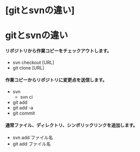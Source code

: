[gitとsvnの違い]=======# gitとsvnの違い#### リポジトリから作業コピーをチェックアウトします。* svn checkout [URL]* git clone [URL]#### 作業コピーからリポジトリに変更点を送信します。* svn  * svn ci* git add  * git add -a * git commit  #### 通常ファイル、ディレクトリ、シンボリックリンクを追加します。* svn add ファイル名* git add ファイル名